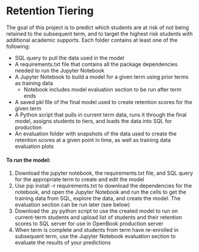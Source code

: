 # Retention Tiering
The goal of this project is to predict which students are at risk of not being retained to the subsequent term, and to target the highest risk students with additional academic supports. Each folder contains at least one of the following:
* SQL query to pull the data used in the model
* A requirements.txt file that contains all the package dependencies needed to run the Jupyter Notebook
* A Jupyter Notebook to build a model for a given term using prior terms as training data
    * Notebook includes model evaluation section to be run after term ends
* A saved pkl file of the final model used to create retention scores for the given term
* A Python script that pulls in current term data, runs it through the final model, assigns students to tiers, and loads the data into SQL for production 
* An evaluation folder with snapshots of the data used to create the retention scores at a given point in time, as well as training data evaluation plots

#### To run the model:
1. Download the jupyter notebook, the requirements.txt file, and SQL query for the appropriate term to create and edit the model
2. Use pip install -r requirements.txt to download the dependencies for the notebook, and open the Jupyter Notebook and run the cells to get the training data from SQL, explore the data, and create the model. The evaluation section can be run later (see below)
3. Download the .py python script to use the created model to run on current-term students and upload list of students and their retention scores to SQL server for use in OpenBook production server
4. When term is complete and students from term have re-enrolled in subsequent term, use the Jupyter Notebook evaluation section to evaluate the results of your predictions